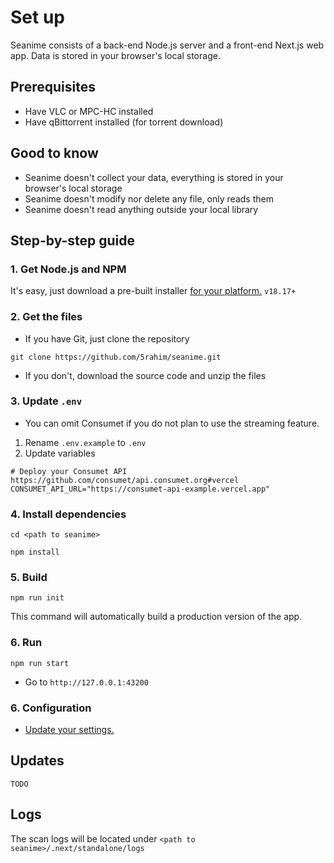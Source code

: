 # Set up

Seanime consists of a back-end Node.js server and a front-end Next.js web app. Data is stored in your browser's local
storage.

## Prerequisites

- Have VLC or MPC-HC installed
- Have qBittorrent installed (for torrent download)

## Good to know

- Seanime doesn't collect your data, everything is stored in your browser's local storage
- Seanime doesn't modify nor delete any file, only reads them
- Seanime doesn't read anything outside your local library

## Step-by-step guide

### 1. Get Node.js and NPM

It's easy, just download a pre-built installer [for your platform.](https://nodejs.org/en/download) `v18.17+`

### 2. Get the files

- If you have Git, just clone the repository

```shell
git clone https://github.com/5rahim/seanime.git
```

- If you don't, download the source code and unzip the files

### 3. Update `.env`

- You can omit Consumet if you do not plan to use the streaming feature.

1. Rename `.env.example` to `.env`
2. Update variables

```dotenv
# Deploy your Consumet API https://github.com/consumet/api.consumet.org#vercel
CONSUMET_API_URL="https://consumet-api-example.vercel.app"
```

### 4. Install dependencies

```shell
cd <path to seanime>
```

```shell
npm install
```

### 5. Build

```shell
npm run init
```

This command will automatically build a production version of the app.

### 6. Run

```shell
npm run start
```

- Go to `http://127.0.0.1:43200`

### 6. Configuration

- [Update your settings.](https://github.com/5rahim/seanime/blob/main/docs/settings.md)

## Updates

`TODO`

## Logs

The scan logs will be located under `<path to seanime>/.next/standalone/logs`
